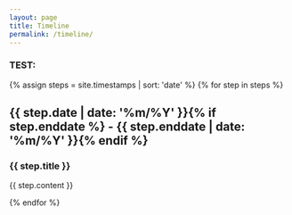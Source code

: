 ```yaml
---
layout: page
title: Timeline
permalink: /timeline/
---
```


### TEST:

{% assign steps = site.timestamps | sort: 'date' %}
{% for step in steps %}
<div class="item">
    <i class="vertical-line"></i>
    <h2 class="item-date">{{ step.date | date: '%m/%Y' }}{% if step.enddate %} - {{ step.enddate | date: '%m/%Y' }}{% endif %}</h2>
    <div class="card-panel">
        <h3 class="card-title">
            {{ step.title }}
        </h3>
        <p>
            {{ step.content }}
        </p>
    </div>
</div>
{% endfor %}
<div class="last-item">
    <i class="vertical-line"></i>
    
</div>
</div>

